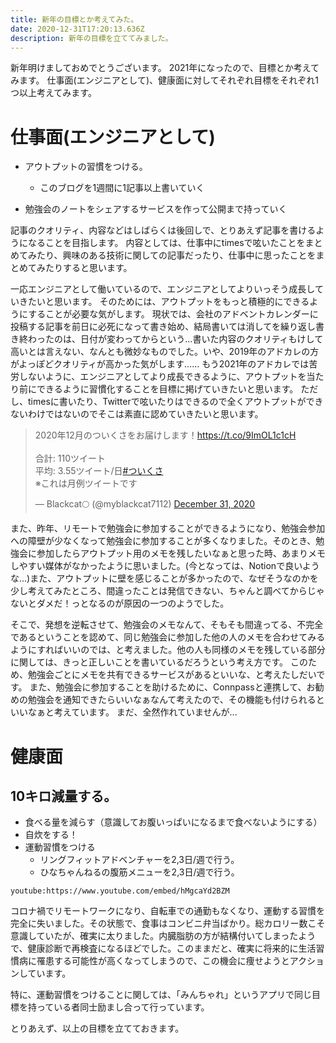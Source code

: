 ```yaml
---
title: 新年の目標とか考えてみた。
date: 2020-12-31T17:20:13.636Z
description: 新年の目標を立ててみました。
---
```

新年明けましておめでとうございます。
2021年になったので、目標とか考えてみます。
仕事面(エンジニアとして)、健康面に対してそれぞれ目標をそれぞれ1つ以上考えてみます。

# 仕事面(エンジニアとして) 

* アウトプットの習慣をつける。

  * このブログを1週間に1記事以上書いていく

* 勉強会のノートをシェアするサービスを作って公開まで持っていく

記事のクオリティ、内容などはしばらくは後回しで、とりあえず記事を書けるようになることを目指します。
内容としては、仕事中にtimesで呟いたことをまとめてみたり、興味のある技術に関しての記事だったり、仕事中に思ったことをまとめてみたりすると思います。

一応エンジニアとして働いているので、エンジニアとしてよりいっそう成長していきたいと思います。
そのためには、アウトプットをもっと積極的にできるようにすることが必要な気がします。
現状では、会社のアドベントカレンダーに投稿する記事を前日に必死になって書き始め、結局書いては消してを繰り返し書き終わったのは、日付が変わってからという...書いた内容のクオリティもけして高いとは言えない、なんとも微妙なものでした。いや、2019年のアドカレの方がよっぽどクオリティが高かった気がします......
もう2021年のアドカレでは苦労しないように、エンジニアとしてより成長できるように、アウトプットを当たり前にできるように習慣化することを目標に掲げていきたいと思います。
ただし、timesに書いたり、Twitterで呟いたりはできるので全くアウトプットができないわけではないのでそこは素直に認めていきたいと思います。

<blockquote class="twitter-tweet"><p lang="ja" dir="ltr">2020年12月のついくさをお届けします！<a href="https://t.co/9ImOL1c1cH">https://t.co/9ImOL1c1cH</a><br><br>合計: 110ツイート<br>平均: 3.55ツイート/日<a href="https://twitter.com/hashtag/%E3%81%A4%E3%81%84%E3%81%8F%E3%81%95?src=hash&amp;ref_src=twsrc%5Etfw">#ついくさ</a><br>※これは月例ツイートです</p>&mdash; Blackcat🌕 (@myblackcat7112) <a href="https://twitter.com/myblackcat7112/status/1344662175856656385?ref_src=twsrc%5Etfw">December 31, 2020</a></blockquote>


また、昨年、リモートで勉強会に参加することができるようになり、勉強会参加への障壁が少なくなって勉強会に参加することが多くなりました。そのとき、勉強会に参加したらアウトプット用のメモを残したいなぁと思った時、あまりメモしやすい媒体がなかったように思いました。(今となっては、Notionで良いような...)また、アウトプットに壁を感じることが多かったので、なぜそうなのかを少し考えてみたところ、間違ったことは発信できない、ちゃんと調べてからじゃないとダメだ！っとなるのが原因の一つのようでした。

そこで、発想を逆転させて、勉強会のメモなんて、そもそも間違ってる、不完全であるということを認めて、同じ勉強会に参加した他の人のメモを合わせてみるようにすればいいのでは、と考えました。他の人も同様のメモを残している部分に関しては、きっと正しいことを書いているだろうという考え方です。
このため、勉強会ごとにメモを共有できるサービスがあるといいな、と考えたしだいです。
また、勉強会に参加することを助けるために、Connpassと連携して、お勧めの勉強会を通知できたらいいなぁなんて考えたので、その機能も付けられるといいなぁと考えています。
まだ、全然作れていませんが...

# 健康面

## 10キロ減量する。
* 食べる量を減らす（意識してお腹いっぱいになるまで食べないようにする）
* 自炊をする！
* 運動習慣をつける
　
  * リングフィットアドベンチャーを2,3日/週で行う。
  * ひなちゃんねるの腹筋メニューを2,3日/週で行う。

`youtube:https://www.youtube.com/embed/hMgcaYd2BZM`

コロナ禍でリモートワークになり、自転車での通勤もなくなり、運動する習慣を完全に失いました。その状態で、食事はコンビニ弁当ばかり。総カロリー数こそ意識していたが、確実に太りました。内臓脂肪の方が結構付いてしまったようで、健康診断で再検査になるほどでした。このままだと、確実に将来的に生活習慣病に罹患する可能性が高くなってしまうので、この機会に痩せようとアクションしています。

特に、運動習慣をつけることに関しては、「みんちゃれ」というアプリで同じ目標を持っている者同士励まし合って行っています。

とりあえず、以上の目標を立てておきます。








 







